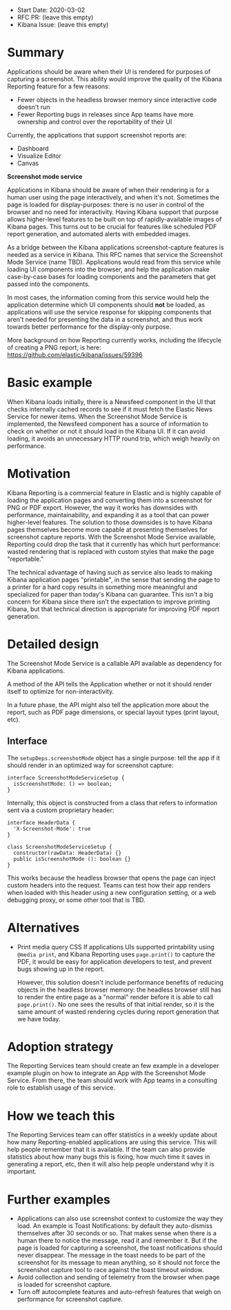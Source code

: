 - Start Date: 2020-03-02
- RFC PR: (leave this empty)
- Kibana Issue: (leave this empty)

# Summary

Applications should be aware when their UI is rendered for purposes of
capturing a screenshot. This ability would improve the quality of the Kibana
Reporting feature for a few reasons:
 - Fewer objects in the headless browser memory since interactive code doesn't run
 - Fewer Reporting bugs in releases since App teams have more ownership and
   control over the reportability of their UI

Currently, the applications that support screenshot reports are:
 - Dashboard
 - Visualize Editor
 - Canvas

**Screenshot mode service**

Applications in Kibana should be aware of when their rendering is for a human
user using the page interactively, and when it's not. Sometimes the page is
loaded for display-purposes: there is no user in control of the
browser and no need for interactivity. Having Kibana support that purpose
allows higher-level features to be built on top of rapidly-available images of
Kibana pages. This turns out to be crucial for features like scheduled PDF
report generation, and automated alerts with embedded images.

As a bridge between the Kibana applications screenshot-capture features is
needed as a service in Kibana. This RFC names that service the Screenshot
Mode Service (name TBD). Applications would read from this service while
loading UI components into the browser, and help the application make
case-by-case bases for loading components and the parameters that get passed
into the components.

In most cases, the information coming from this service would help the
application determine which UI components should **not** be loaded, as applications will
use the service response for skipping components that aren't needed for
presenting the data in a screenshot, and thus work towards better performance
for the display-only purpose.

More background on how Reporting currently works, including the lifecycle of
creating a PNG report, is here: https://github.com/elastic/kibana/issues/59396

# Basic example

When Kibana loads initially, there is a Newsfeed component in the UI that
checks internally cached records to see if it must fetch the Elastic News
Service for newer items. When the Screenshot Mode Service is implemented, the
Newsfeed component has a source of information to check on whether or not it
should load in the Kibana UI. If it can avoid loading, it avoids an unnecessary
HTTP round trip, which weigh heavily on performance.

# Motivation

Kibana Reporting is a commercial feature in Elastic and is highly capable of
loading the application pages and converting them into a screenshot for PNG or
PDF export. However, the way it works has downsides with performance,
maintainability, and expanding it as a tool that can power higher-level
features. The solution to those downsides is to have Kibana pages themselves
become more capable at presenting themselves for screenshot capture reports.
With the Screenshot Mode Service available, Reporting could drop the
task that it currently has which hurt performance: wasted rendering that is
replaced with custom styles that make the page "reportable."

The technical advantage of having such as service also leads to making Kibana
application pages "printable", in the sense that sending the page to a printer
for a hard copy results in something more meaningful and specialized for paper
than today's Kibana can guarantee. This isn't a big concern for Kibana since
there isn't the expectation to improve printing Kibana, but that technical
direction is appropriate for improving PDF report generation.

# Detailed design

The Screenshot Mode Service is a callable API available as dependency for
Kibana applications.

A method of the API tells the Application whether or not it should render
itself to optimize for non-interactivity.

In a future phase, the API might also tell the application more about the
report, such as PDF page dimensions, or special layout types (print layout,
etc).

## Interface
The `setupDeps.screenshotMode` object has a single purpose: tell the app if it
should render in an optimized way for screenshot capture:

```
interface ScreenshotModeServiceSetup {
  isScreenshotMode: () => boolean;
}
```

Internally, this object is constructed from a class that refers to information
sent via a custom proprietary header:

```
interface HeaderData {
  'X-Screenshot-Mode': true
}

class ScreenshotModeServiceSetup {
  constructor(rawData: HeaderData) {}
  public isScreenshotMode (): boolean {}
}
```

This works because the headless browser that opens the page can inject custom
headers into the request. Teams can test how their app renders when loaded with
this header using a new configuration setting, or a web debugging proxy, or
some other tool that is TBD.

# Alternatives

- Print media query CSS
  If applications UIs supported printability using `@media print`, and Kibana 
  Reporting uses `page.print()` to capture the PDF, it would be easy for application 
  developers to test, and prevent bugs showing up in the report.
  
  However, this solution doesn't include performance benefits of reducing objects 
  in the headless browser memory: the headless browser still has to render the entire 
  page as a "normal" render before it is able to call `page.print()`. No one sees the 
  results of that initial render, so it is the same amount of wasted rendering cycles 
  during report generation that we have today.

# Adoption strategy

The Reporting Services team should create an few example in a developer example plugin
on how to integrate an App with the Screenshot Mode Service. From there, the team should 
work with App teams in a consulting role to establish usage of this service.

# How we teach this

The Reporting Services team can offer statistics in a weekly update about how many 
Reporting-enabled applications are using this service. This will help people remember
that it is available. If the team can also provide statistics about how many bugs this is 
fixing, how much time it saves in generating a report, etc, then it will also help
people understand why it is important.

# Further examples

- Applications can also use screenshot context to customize the way they load.
  An example is Toast Notifications: by default they auto-dismiss themselves
  after 30 seconds or so. That makes sense when there is a human there to
  notice the message, read it and remember it. But if the page is loaded for
  capturing a screenshot, the toast notifications should never disappear. The
  message in the toast needs to be part of the screenshot for its message to
  mean anything, so it should not force the screenshot capture tool to race
  against the toast timeout window.
- Avoid collection and sending of telemetry from the browser when page is
  loaded for screenshot capture.
- Turn off autocomplete features and auto-refresh features that weigh on
  performance for screenshot capture.

